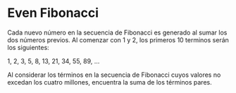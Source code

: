 # Even Fibonacci

Cada nuevo número en la secuencia de Fibonacci es generado al sumar los dos números previos. Al comenzar con 1 y 2,
los primeros 10 terminos serán los siguientes:

1, 2, 3, 5, 8, 13, 21, 34, 55, 89, ...

Al considerar los términos en la secuencia de Fibonacci cuyos valores no excedan los cuatro millones, encuentra la suma de los términos pares.
